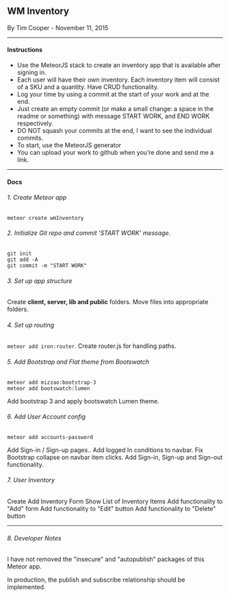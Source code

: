 ## WM Inventory

By Tim Cooper - November 11, 2015

---

#### Instructions

* Use the MeteorJS stack to create an inventory app that is available after signing in.
* Each user will have their own inventory.  Each inventory item will consist of a SKU and a quantity. Have CRUD functionality.
* Log your time by using a commit at the start of your work and at the end.
* Just create an empty commit (or make a small change: a space in the readme or something) with message START WORK, and END WORK respectively.
* DO NOT squash your commits at the end, I want to see the individual commits.  
* To start, use the MeteorJS generator
* You can upload your work to github when you’re done and send me a link.

---

#### Docs

###### 1. Create Meteor app
`meteor create wmInventory`

###### 2. Initialize Git repo and commit 'START WORK' message.
```
git init
git add -A
git commit -m "START WORK"
```

###### 3. Set up app structure
Create **client, server, lib and public** folders. Move files into appropriate folders.

###### 4. Set up routing
`meteor add iron:router`. Create router.js for handling paths.

###### 5. Add Bootstrap and Flat theme from Bootswatch
```
meteor add mizzao:bootstrap-3
meteor add bootswatch:lumen
```
Add bootstrap 3 and apply bootswatch Lumen theme.

###### 6. Add User Account config
```
meteor add accounts-password
```
Add Sign-in / Sign-up pages.. Add logged In conditions to navbar.
Fix Bootstrap collapse on navbar item clicks.
Add Sign-in, Sign-up and Sign-out functionality.

###### 7. User Inventory
Create Add Inventory Form
Show List of Inventory Items
Add functionality to "Add" form
Add functionality to "Edit" button
Add functionality to "Delete" button

---

###### 8. Developer Notes

I have not removed the "insecure" and "autopublish" packages of this Meteor app.

In production, the publish and subscribe relationship should be implemented.
